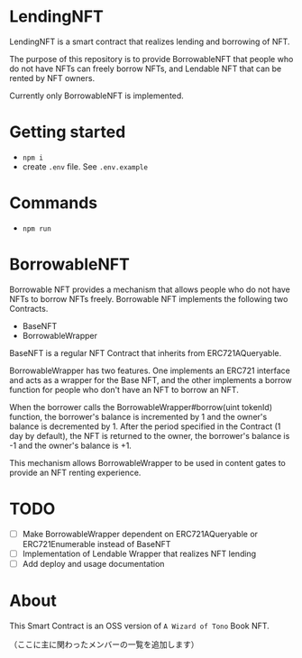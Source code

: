 # LendingNFT

LendingNFT is a smart contract that realizes lending and borrowing of NFT.

The purpose of this repository is to provide BorrowableNFT that people who do not have NFTs can freely borrow NFTs, 
and Lendable NFT that can be rented by NFT owners.

Currently only BorrowableNFT is implemented.

# Getting started

- `npm i`
- create `.env` file. See `.env.example`

# Commands

- `npm run` 

# BorrowableNFT

Borrowable NFT provides a mechanism that allows people who do not have NFTs to borrow NFTs freely.
Borrowable NFT implements the following two Contracts.

- BaseNFT
- BorrowableWrapper

BaseNFT is a regular NFT Contract that inherits from ERC721AQueryable.

BorrowableWrapper has two features. 
One implements an ERC721 interface and acts as a wrapper for the Base NFT, and the other implements a borrow function for people who don't have an NFT to borrow an NFT.

When the borrower calls the BorrowableWrapper#borrow(uint tokenId) function, the borrower's balance is incremented by 1 and the owner's balance is decremented by 1.
After the period specified in the Contract (1 day by default), the NFT is returned to the owner, the borrower's balance is -1 and the owner's balance is +1.

This mechanism allows BorrowableWrapper to be used in content gates to provide an NFT renting experience.

# TODO

- [ ] Make BorrowableWrapper dependent on ERC721AQueryable or ERC721Enumerable instead of BaseNFT
- [ ] Implementation of Lendable Wrapper that realizes NFT lending
- [ ] Add deploy and usage documentation

# About

This Smart Contract is an OSS version of `A Wizard of Tono` Book NFT.

（ここに主に関わったメンバーの一覧を追加します）
